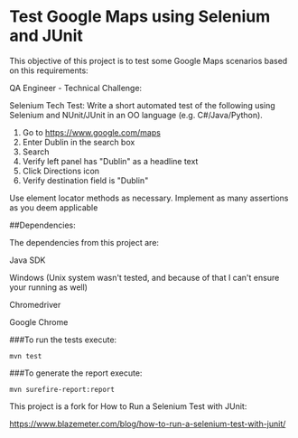# Test Google Maps using Selenium and JUnit

This objective of this project is to test some Google Maps scenarios based on this requirements:

QA Engineer - Technical Challenge:

Selenium Tech Test:
Write a short automated test of the following using Selenium and NUnit/JUnit in an
OO language (e.g. C#/Java/Python).
1. Go to https://www.google.com/maps
2. Enter Dublin in the search box
3. Search
4. Verify left panel has "Dublin" as a headline text
5. Click Directions icon
6. Verify destination field is "Dublin"

Use element locator methods as necessary. Implement as many assertions as you deem applicable

##Dependencies:

The dependencies from this project are:

Java SDK

Windows (Unix system wasn't tested, and because of that I can't ensure your running as well)

Chromedriver

Google Chrome

###To run the tests execute:

```
mvn test
```

###To generate the report execute:

```
mvn surefire-report:report
```

This project is a fork for How to Run a Selenium Test with JUnit:

https://www.blazemeter.com/blog/how-to-run-a-selenium-test-with-junit/



